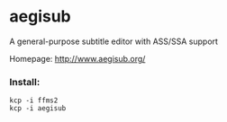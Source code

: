 # aegisub
A general-purpose subtitle editor with ASS/SSA support

Homepage: http://www.aegisub.org/

### Install:
```
kcp -i ffms2
kcp -i aegisub
```
